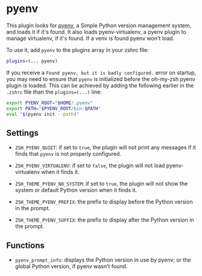 # pyenv

This plugin looks for [pyenv](https://github.com/pyenv/pyenv), a Simple Python version
management system, and loads it if it's found. It also loads pyenv-virtualenv, a pyenv
plugin to manage virtualenv, if it's found. If a venv is found pyenv won't load.

To use it, add `pyenv` to the plugins array in your zshrc file:

```zsh
plugins=(... pyenv)
```

If you receive a `Found pyenv, but it is badly configured.` error on startup, you may need to ensure that `pyenv` is initialized before the oh-my-zsh pyenv plugin is loaded. This can be achieved by adding the following earlier in the `.zshrc` file than the `plugins=(...)` line:

```zsh
export PYENV_ROOT="$HOME/.pyenv"
export PATH="$PYENV_ROOT/bin:$PATH"
eval "$(pyenv init --path)"
```

## Settings

- `ZSH_PYENV_QUIET`: if set to `true`, the plugin will not print any messages if it
  finds that `pyenv` is not properly configured.

- `ZSH_PYENV_VIRTUALENV`: if set to `false`, the plugin will not load pyenv-virtualenv
  when it finds it.

- `ZSH_THEME_PYENV_NO_SYSTEM`: if set to `true`, the plugin will not show the system or
  default Python version when it finds it.
- `ZSH_THEME_PYENV_PREFIX`: the prefix to display before the Python version in
  the prompt.

- `ZSH_THEME_PYENV_SUFFIX`: the prefix to display after the Python version in
  the prompt.

## Functions

- `pyenv_prompt_info`: displays the Python version in use by pyenv; or the global Python
  version, if pyenv wasn't found.
